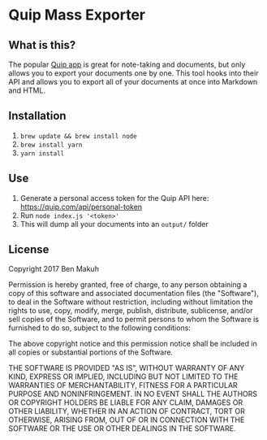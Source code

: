 # Quip Mass Exporter

## What is this?
The popular [Quip app](https://quip.com/) is great for note-taking and documents, but only allows you to export your documents one by one. This tool hooks into their API and allows you to export all of your documents at once into Markdown and HTML.

## Installation
1. `brew update && brew install node`
1. `brew install yarn`
1. `yarn install`

## Use
1. Generate a personal access token for the Quip API here: https://quip.com/api/personal-token
1. Run `node index.js '<token>'`
1. This will dump all your documents into an `output/` folder

## License
Copyright 2017 Ben Makuh

Permission is hereby granted, free of charge, to any person obtaining a copy of this software and associated documentation files (the "Software"), to deal in the Software without restriction, including without limitation the rights to use, copy, modify, merge, publish, distribute, sublicense, and/or sell copies of the Software, and to permit persons to whom the Software is furnished to do so, subject to the following conditions:

The above copyright notice and this permission notice shall be included in all copies or substantial portions of the Software.

THE SOFTWARE IS PROVIDED "AS IS", WITHOUT WARRANTY OF ANY KIND, EXPRESS OR IMPLIED, INCLUDING BUT NOT LIMITED TO THE WARRANTIES OF MERCHANTABILITY, FITNESS FOR A PARTICULAR PURPOSE AND NONINFRINGEMENT. IN NO EVENT SHALL THE AUTHORS OR COPYRIGHT HOLDERS BE LIABLE FOR ANY CLAIM, DAMAGES OR OTHER LIABILITY, WHETHER IN AN ACTION OF CONTRACT, TORT OR OTHERWISE, ARISING FROM, OUT OF OR IN CONNECTION WITH THE SOFTWARE OR THE USE OR OTHER DEALINGS IN THE SOFTWARE.
